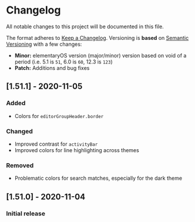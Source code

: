 # Changelog

All notable changes to this project will be documented in this file.

The format adheres to [Keep a Changelog](https://keepachangelog.com/en/1.0.0/). Versioning is **based** on [Semantic Versioning](https://semver.org/spec/v2.0.0.html) with a few changes:
 * **Minor:** elementaryOS version (major/minor) version based on void of a period (i.e. 5.1 is `51`, 6.0 is `60`, 12.3 is `123`)
 * **Patch:** Additions and bug fixes

## [1.51.1] - 2020-11-05

### Added
- Colors for `editorGroupHeader.border`

### Changed
- Improved contrast for `activityBar`
- Improved colors for line highlighting across themes

### Removed
- Problematic colors for search matches, especially for the dark theme

## [1.51.0] - 2020-11-04

### Initial release